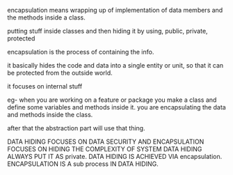 encapsulation means wrapping up of implementation of data members
and the methods inside a class.

putting stuff inside classes and then hiding it by using,
public, private, protected

encapsulation is the process of containing the info.

it basically hides the code and data into a single entity or unit,
so that it can be protected from the outside world.  

it focuses on internal stuff

eg- when you are working on a feature or package
you make a class and define some variables and methods inside it.
you are encapsulating the data and methods inside the class.

after that the abstraction part will use that thing.

DATA HIDING FOCUSES ON DATA SECURITY AND ENCAPSULATION FOCUSES ON HIDING THE COMPLEXITY OF SYSTEM
DATA HIDING ALWAYS PUT IT AS private.
DATA HIDING IS ACHIEVED VIA encapsulation.
ENCAPSULATION IS A sub process IN DATA HIDING.